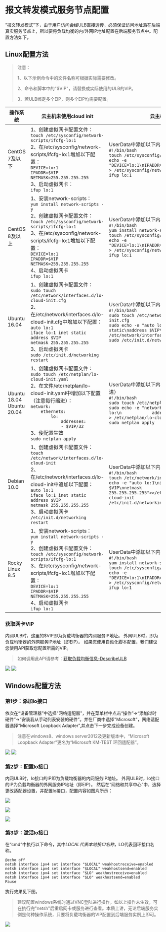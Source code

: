 # 报文转发模式服务节点配置
“报文转发模式”下，由于用户访问会经ULB直接透传，必须保证访问地址落在后端真实服务节点上，所以要将负载均衡的内/外网IP地址配置在后端服务节点中。配置方法如下。


## Linux配置方法

> 注意：
>
> 1、以下示例命令中的文件名称可根据实际需要修改。
>
> 2、命令和脚本中的"$VIP"，请替换成实际使用的ULB的VIP。
>
> 3、若ULB绑定多个EIP，则多个EIP均需要配置。

| 操作系统                       | 云主机未使用cloud init                                       | 云主机使用cloud init                                       |
| ------------------------------ | ------------------------------------------------------------ | ------------------------------------------------------------ |
| CentOS 7及以下                 | 1、创建虚拟网卡配置文件：<br/>```touch /etc/sysconfig/network-scripts/ifcfg-lo:1``` <br/>2、在/etc/sysconfig/network-scripts/ifcfg-lo:1增加以下配置：<br/>```DEVICE=lo:1```<br/>```IPADDR=$VIP```<br/>```NETMASK=255.255.255.255```<br/>3、启动虚拟网卡：<br/>```ifup lo:1``` | UserData中添加以下内容：[UserData说明](https://docs.ucloud.cn/uhost/guide/metadata/userdata)<br/>```#!/bin/bash```<br/>```touch /etc/sysconfig/network-scripts/ifcfg-lo:1```<br/>```echo -e "DEVICE=lo:1\nIPADDR=$VIP\nNETMASK=255.255.255.255"  > /etc/sysconfig/network-scripts/ifcfg-lo:1```<br/>```ifup lo:1``` |
| CentOS 8及以上                 | 1、安装network-scripts：<br/>```yum install network-scripts -y```<br/>2、创建虚拟网卡配置文件：<br/>```touch /etc/sysconfig/network-scripts/ifcfg-lo:1```<br/>3、在/etc/sysconfig/network-scripts/ifcfg-lo:1增加以下配置：<br/>```DEVICE=lo:1```<br/>```IPADDR=$VIP```<br/>```NETMASK=255.255.255.255``` <br/>4、启动虚拟网卡<br/>```ifup lo:1``` | UserData中添加以下内容：[UserData说明](https://docs.ucloud.cn/uhost/guide/metadata/userdata)<br/>```#!/bin/bash```<br/>```yum install network-scripts -y```<br/>```touch /etc/sysconfig/network-scripts/ifcfg-lo:1```<br/>```echo -e "DEVICE=lo:1\nIPADDR=$VIP\nNETMASK=255.255.255.255"  > /etc/sysconfig/network-scripts/ifcfg-lo:1```<br/>```ifup lo:1``` |
| Ubuntu 16.04                   | 1、创建虚拟网卡配置文件：<br/> ```sudo touch /etc/network/interfaces.d/lo-cloud-init.cfg```<br/>2、在/etc/network/interfaces.d/lo-cloud-init.cfg中增加以下配置：<br/>```auto lo:1```<br/>```iface lo:1 inet static```<br/>```address $VIP```<br/>```netmask 255.255.255.255```<br/>3、启动虚拟网卡<br/>```sudo /etc/init.d/networking restart``` | UserData中添加以下内容：[UserData说明](https://docs.ucloud.cn/uhost/guide/metadata/userdata)<br/>```#!/bin/bash```<br/>```sudo touch /etc/network/interfaces.d/lo-cloud-init.cfg```<br/>```sudo echo -e "auto lo:1\niface lo:1 inet static\naddress $VIP\nnetmask 255.255.255.255" > /etc/network/interfaces.d/lo-cloud-init.cfg```<br/>```sudo /etc/init.d/networking restart``` |
| Ubuntu 18.04<br/>Ubuntu 20.04  | 1、创建虚拟网卡配置文件：<br/> ```sudo touch /etc/netplan/lo-cloud-init.yaml```<br/>2、在文件/etc/netplan/lo-cloud-init.yaml中增加以下配置（注意每行缩进）：<br/>```network:```<br/>```    ethernets:```<br/>```        lo:```<br/>```            addresses:```<br/>```            - $VIP/32```<br/>3、使配置生效<br/>```sudo netplan apply``` | UserData中添加以下内容：[UserData说明](https://docs.ucloud.cn/uhost/guide/metadata/userdata)（注意每行缩进）<br/>```#!/bin/bash```<br/>```sudo touch /etc/netplan/lo-cloud-init.yaml```<br/>```sudo echo -e "network:\n    ethernets:\n        lo:\n            addresses:\n            - $VIP/32" > /etc/netplan/lo-cloud-init.yaml```<br/>```sudo netplan apply```  |
| Debian 10.0                    | 1、创建虚拟网卡配置文件：<br/> ```touch /etc/network/interfaces.d/lo-cloud-init```<br/>2、在/etc/network/interfaces.d/lo-cloud-init中追加以下配置：<br/>```auto lo:1```<br/>```iface lo:1 inet static```<br/>```address $VIP```<br/>```netmask 255.255.255.255```<br/>3、启动虚拟网卡<br/>```/etc/init.d/networking restart``` | UserData中添加以下内容：[UserData说明](https://docs.ucloud.cn/uhost/guide/metadata/userdata)<br/>```#!/bin/bash```<br/>```touch /etc/network/interfaces.d/lo-cloud-init```<br/>```echo -e "auto lo:1\niface lo:1 inet static\naddress $VIP\nnetmask 255.255.255.255">>/etc/network/interfaces.d/lo-cloud-init```<br/>```/etc/init.d/networking restart``` |
| Rocky Linux 8.5                | 1、安装network-scripts：<br/>```yum install network-scripts -y```<br/>2、创建虚拟网卡配置文件：<br/>```touch /etc/sysconfig/network-scripts/ifcfg-lo:1``` <br/>3、在/etc/sysconfig/network-scripts/ifcfg-lo:1增加以下配置：<br/>```DEVICE=lo:1```<br/>```IPADDR=$VIP```<br/>```NETMASK=255.255.255.255``` <br/>4、启动虚拟网卡<br/>```ifup lo:1``` | UserData中添加以下内容：[UserData说明](https://docs.ucloud.cn/uhost/guide/metadata/userdata)<br/>```#!/bin/bash```<br/>```yum install network-scripts -y```<br/>```touch /etc/sysconfig/network-scripts/ifcfg-lo:1```<br/>```echo -e "DEVICE=lo:1\nIPADDR=$VIP\nNETMASK=255.255.255.255"  > /etc/sysconfig/network-scripts/ifcfg-lo:1```<br/>```ifup lo:1``` |


### 获取网卡VIP

内网ULB时，这里的$VIP即为负载均衡器的内网服务IP地址。
外网ULB时，即为负载均衡器的外网服务IP地址（即EIP）。
如果您使用自动化脚本配置，我们建议您使用API获取您配置所需的VIP。

> 如何调用此API请参考：[获取负载均衡信息-DescribeULB](https://docs.ucloud.cn/api/ulb-api/describe_ulb)


![](/images/ULB内网截图.png)
![](/images/ULB外网截图.png)


## Windows配置方法

### 第1步：添加lo接口

依次在“设备管理器”中选择"网络适配器"，并在菜单栏中点击“操作”→“添加过时硬件”→“安装我从手动列表安装的硬件”。并在厂商中选择"Microsoft"，网络适配器选择“Microsoft Loopback Adapter”,并点击下一步完成设备创建。

> 注意在windows8、windows server2012及更新版本中，“Microsoft Loopback Adapter”更名为“Microsoft KM-TEST 环回适配器”。

![](/images/windows1-2.png)
![](/images/windows2-2.png)

### 第2步：配置lo接口

内网ULB时，lo接口的IP即为负载均衡器的内网服务IP地址。
外网ULB时，lo接口的IP为负载均衡器的外网服务IP地址（即EIP）。
然后在“网络和共享中心”中，选择更改适配器设置，并配置lo接口，配置内容如图片所示：

![](/images/ULB内网截图.png)

![](/images/ULB外网截图.png)

![](/images/windows3-2.png)

### 第3步：激活lo接口

在“cmd”中执行以下命令，其中$LOCAL代表本地接口名称，$LO代表回环接口名称。
 ```
@echo off
netsh interface ipv4 set interface "$LOCAL" weakhostreceive=enabled
netsh interface ipv4 set interface "$LOCAL" weakhostsend=enabled
netsh interface ipv4 set interface "$LO" weakhostreceive=enabled
netsh interface ipv4 set interface "$LO" weakhostsend=enabled 
Pause
```

执行效果见下图。
> 建议配置windows系统时通过VNC登陆进行操作，如以上操作未生效，可在执行完"netsh"后重启网卡或服务进行查看。本质上讲，无论后端服务实例是何种操作系统，只要将负载均衡器的VIP配置到后端服务实例上即可。

![](/images/win4-2.png)
